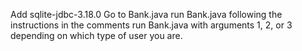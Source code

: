 Add sqlite-jdbc-3.18.0
Go to Bank.java
run Bank.java following the instructions in the comments
run Bank.java with arguments 1, 2, or 3 depending on which type of user you are.